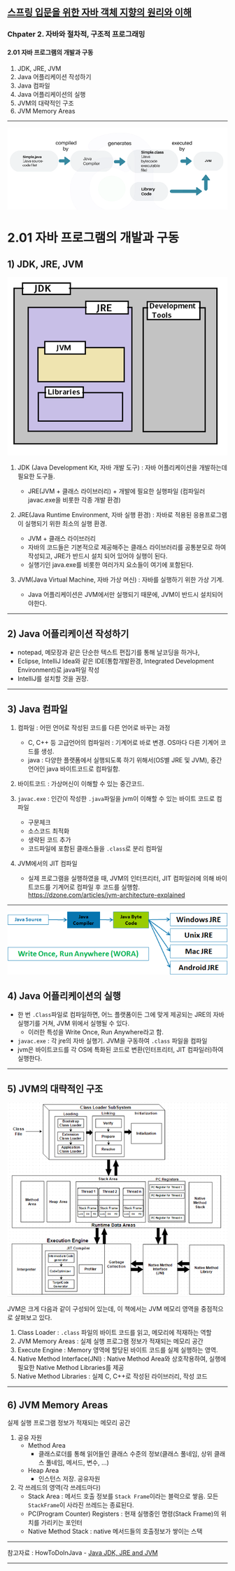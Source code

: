 
## <a href = "../README.md" target="_blank">스프링 입문을 위한 자바 객체 지향의 원리와 이해</a>

### Chpater 2. 자바와 절차적, 구조적 프로그래밍
#### 2.01 자바 프로그램의 개발과 구동
1) JDK, JRE, JVM
2) Java 어플리케이션 작성하기
3) Java 컴파일
4) Java 어플리케이션의 실행
5) JVM의 대략적인 구조
6) JVM Memory Areas
---

![image](img/Java_Execution_Flow.png)

# 2.01 자바 프로그램의 개발과 구동

## 1) JDK, JRE, JVM

![image](img/JDK-JRE-JVM.png)

1. JDK (Java Development Kit, 자바 개발 도구) : 자바 어플리케이션을 개발하는데 필요한 도구들.
   - JRE(JVM + 클래스 라이브러리) + 개발에 필요한 실행파일 (컴파일러 javac.exe을 비롯한 각종 개발 환경)

2. JRE(Java Runtime Environment, 자바 실행 환경) : 자바로 적용된 응용프로그램이 실행되기 위한 최소의 실행 환경.
   - JVM + 클래스 라이브러리
   - 자바의 코드들은 기본적으로 제공해주는 클래스 라이브러리를 공통분모로 하여 작성되고, JRE가 반드시 설치 되어 있어야 실행이 된다.
   - 실행기인 java.exe를 비롯한 여러가지 요소들이 여기에 포함된다.

3. JVM(Java Virtual Machine, 자바 가상 머신) : 자바를 실행하기 위한 가상 기계.
   - Java 어플리케이션은 JVM에서만 실행되기 때문에, JVM이 반드시 설치되어야한다.

---

## 2) Java 어플리케이션 작성하기
- notepad, 메모장과 같은 단순한 텍스트 편집기를 통해 날코딩을 하거나,
- Eclipse, IntelliJ Idea와 같은 IDE(통합개발환경, Integrated Development Environment)로 java파일 작성
- IntelliJ를 설치할 것을 권장.

---

## 3) Java 컴파일

1. 컴파일 : 어떤 언어로 작성된 코드를 다른 언어로 바꾸는 과정
    - C, C++ 등 고급언어의 컴파일러 : 기계어로 바로 변경. OS마다 다른 기계어 코드를 생성.
    - java : 다양한 플랫폼에서 실행되도록 하기 위해서(OS별 JRE 및 JVM), 중간 언어인 java 바이트코드로 컴파일함.

2. 바이트코드 : 가상머신이 이해할 수 있는 중간코드.

3. `javac.exe` : 인간이 작성한 `.java`파일을 jvm이 이해할 수 있는 바이트 코드로 컴파일
    - 구문체크
    - 소스코드 최적화
    - 생략된 코드 추가
    - 코드파일에 포함된 클래스들을 `.class`로 분리 컴파일

4. JVM에서의 JIT 컴파일
    - 실제 프로그램을 실행하였을 때, JVM의 인터프리터, JIT 컴파일러에 의해 바이트코드를 기계어로 컴파일 후 코드를 실행함.
      https://dzone.com/articles/jvm-architecture-explained
---

![image](img/WORA.png)

## 4) Java 어플리케이션의 실행
- 한 번 `.Class`파일로 컴파일하면, 어느 플랫폼이든 그에 맞게 제공되는 JRE의 자바실행기를 거쳐, JVM 위에서 실행될 수 있다.
    - 이러한 특성을 Write Once, Run Anywhere라고 함.
- `javac.exe` :  각 jre의 자바 실행기. JVM을 구동하여 `.class` 파일을 컴파일
- jvm은 바이트코드를 각 OS에 특화된 코드로 변환(인터프리터, JIT 컴파일러)하여 실행한다.

---

## 5) JVM의 대략적인 구조

![image](img/JVM_Architecture.png)

JVM은 크게 다음과 같이 구성되어 있는데, 이 책에서는 JVM 메모리 영역을 중점적으로 살펴보고 있다.

1. Class Loader : `.class` 파일의 바이트 코드를 읽고, 메모리에 적재하는 역할
2. JVM Memory Areas : 실제 실행 프로그램 정보가 적재되는 메모리 공간
3. Execute Engine : Memory 영역에 할당된 바이트 코드를 실제 실행하는 영역.
4. Native Method Interface(JNI) : Native Method Area와 상호작용하여, 실행에 필요한 Native Method Libraries를 제공
5. Native Method Libraries : 실제 C, C++로 작성된 라이브러리, 작성 코드

---

## 6) JVM Memory Areas

실제 실행 프로그램 정보가 적재되는 메모리 공간

1. 공유 자원
   - Method Area
      - 클래스로더를 통해 읽어들인 클래스 수준의 정보(클래스 풀네임, 상위 클래스 풀네임, 메서드, 변수, ...)
   - Heap Area
      - 인스턴스 저장. 공유자원
2. 각 쓰레드의 영역(각 쓰레드마다)
   - Stack Area : 메서드 호출 정보를 `Stack Frame`이라는 블럭으로 쌓음. 모든 `StackFrame`이 사라진 쓰레드는 종료된다.
   - PC(Program Counter) Registers : 현재 실행중인 명령(Stack Frame)의 위치를 가리키는 포인터
   - Native Method Stack : native 메서드들의 호출정보가 쌓이는 스택

---


참고자료 : HowToDoInJava - <a href="https://howtodoinjava.com/java/basics/jdk-jre-jvm/" target="_blank">Java JDK, JRE and JVM</a>

---